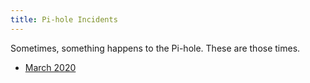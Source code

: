 ```yaml
---
title: Pi-hole Incidents
---
```


Sometimes, something happens to the Pi-hole. These are those times.

* [March 2020](/Self_Hosting/Pi-hole/Incidents/March_2020)